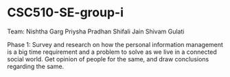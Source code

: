 # CSC510-SE-group-i

Team:
Nishtha Garg
Priysha Pradhan
Shifali Jain
Shivam Gulati

Phase 1:
Survey and research on how the personal information management is a big time 
requirement and a problem to solve as we live in a connected social world.
Get opinion of people for the same, and draw conclusions regarding the same.
